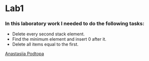 # Lab1

### In this laboratory work I needed to do the following tasks:

* Delete every second stack element.
* Find the minimum element and insert 0 after it. 
* Delete all items equal to the first.

[Anastasiia Podtopa](https://github.com/Podtopa)
